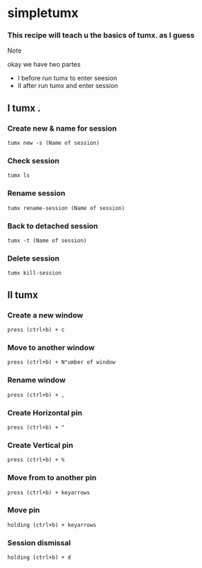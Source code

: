 # simpletumx
### This recipe will teach u the basics of tumx. as I guess

> [!NOTE]
> okay we have two partes 
 - I before run tumx to enter seesion
 - II after run tumx and enter session

##  I tumx .

### Create new & name for session
```
tumx new -s (Name of session)
```
### Check session
```
tumx ls
```
### Rename session
```
tumx rename-session (Name of session)
```
### Back to detached session
```
tumx -t (Name of session)
```

### Delete session
```
tumx kill-session
```


## II tumx

###  Create a new window 
```
press (ctrl+b) + c
```
###  Move to another window
```
press (ctrl+b) + N°umber of window 
```
### Rename window
```
press (ctrl+b) + ,
```
### Create Horizontal pin
```
press (ctrl+b) + " 
```
### Create Vertical pin
```
press (ctrl+b) + %
```
### Move from to another pin
```
press (ctrl+b) + keyarrows
```
### Move pin
```
holding (ctrl+b) + keyarrows
```
### Session dismissal
```
holding (ctrl+b) + d
```
